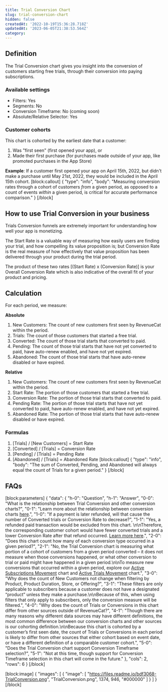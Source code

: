 ```yaml
---
title: Trial Conversion Chart
slug: trial-conversion-chart
hidden: false
createdAt: '2022-10-19T15:36:28.718Z'
updatedAt: '2023-06-05T21:38:53.564Z'
category: 
---
```

## Definition
The Trial Conversion chart gives you insight into the conversion of customers starting free trials, through their conversion into paying subscriptions.

### Available settings

* Filters: Yes
* Segments: No
* Conversion Timeframe: No (coming soon)
* Absolute/Relative Selector: Yes

### Customer cohorts
This chart is cohorted by the earliest date that a customer:

1. Was "first seen" (first opened your app), or
2. Made their first purchase (for purchases made outside of your app, like promoted purchases in the App Store)

**Example**: If a customer first opened your app on April 15th, 2022, but didn't make a purchase until May 21st, 2022, they would be included in the April 15th cohort.
[block:callout]
{
  "type": "info",
  "body": "Measuring conversion rates through a cohort of customers *from* a given period, as opposed to a count of events *within* a given period, is critical for accurate performance comparison."
}
[/block]
## How to use Trial Conversion in your business
Trials Conversion funnels are extremely important for understanding how well your app is monetizing. 

The Start Rate is a valuable way of measuring how easily users are finding your trial, and how compelling its value proposition is; but Conversion Rate is the real measure of how effectively that value proposition has been delivered through your product during the trial period. 

The product of these two rates [(Start Rate) x (Conversion Rate)] is your Overall Conversion Rate which is also indicative of the overall fit of your product and pricing.

## Calculation
For each period, we measure:

**Absolute**
1. New Customers: The count of new customers first seen by RevenueCat within the period.
2. Trials: The count of those customers that started a free trial.
3. Converted: The count of those trial starts that converted to paid.
4. Pending: The count of those trial starts that have not yet converted to paid, have auto-renew enabled, and have not yet expired.
5. Abandoned: The count of those trial starts that have auto-renew disabled or have expired.

**Relative**
1. New Customers: The count of new customers first seen by RevenueCat within the period.
2. Start Rate: The portion of those customers that started a free trial.
3. Conversion Rate: The portion of those trial starts that converted to paid.
4. Pending Rate: The portion of those trial starts that have not yet converted to paid, have auto-renew enabled, and have not yet expired.
5. Abandoned Rate: The portion of those trial starts that have auto-renew disabled or have expired.

### Formulas

1. [Trials] / [New Customers] = Start Rate
2. [Converted] / [Trials] = Conversion Rate
3. [Pending] / [Trials] = Pending Rate
4. [Abandoned] / [Trials] = Abandoned Rate
[block:callout]
{
  "type": "info",
  "body": "The sum of Converted, Pending, and Abandoned will always equal the count of Trials for a given period."
}
[/block]
## FAQs
[block:parameters]
{
  "data": {
    "h-0": "Question",
    "h-1": "Answer",
    "0-0": "What is the relationship between Trial Conversion and other conversion charts?",
    "0-1": "Learn more about the relationship between conversion charts [here](https://www.revenuecat.com/docs/charts#understanding-conversion-rates).",
    "1-0": "If a payment is later refunded, will that cause the number of Converted trials or Conversion Rate to decrease?",
    "1-1": "Yes, a refunded paid transaction would be excluded from this chart. \n\nTherefore, the corresponding customer cohort would have fewer converted trials and a lower Conversion Rate after that refund occurred. [Learn more here](doc:refund-rate-chart).",
    "2-0": "Does this chart count how many of each conversion type occurred in a given period?",
    "2-1": "No, the Trial Conversion chart is measuring what portion of a cohort of customers from a given period converted – it does not measure when those conversions happened, or what other conversion to trial or paid might have happened in a given period.\n\nTo measure new conversions that occurred within a given period, explore our [Active Subscriptions Movement](doc:active-subscriptions-movement-chart) chart and [Active Trials Movement](doc:active-trials-chart) chart.",
    "3-0": "Why does the count of New Customers not change when filtering by Product, Product Duration, Store, or Offering?",
    "3-1": "These filters are only applicable to subscribers because a customer does not have a designated “product” unless they make a purchase.\n\nBecause of this, when using filters that only apply to subscribers, only the conversion measure will be filtered.",
    "4-0": "Why does the count of Trials or Conversions in this chart differ from other sources outside of RevenueCat?",
    "4-1": "Though there are many reasons why different data sources may have different definitions, the most common difference between our conversion charts and other sources is our cohorting definition.\n\nBecause this chart is cohorted by a customer’s first seen date, the count of Trials or Conversions in each period is likely to differ from other sources that either cohort based on event date, or have a different definition of a comparable customer cohort.",
    "5-0": "Does the Trial Conversion chart support Conversion Timeframe selection?",
    "5-1": "Not at this time, though support for Conversion Timeframe selection in this chart will come in the future."
  },
  "cols": 2,
  "rows": 6
}
[/block]

[block:image]
{
  "images": [
    {
      "image": [
        "https://files.readme.io/bdf3068-TrialConversion.png",
        "TrialConversion.png",
        1374,
        946,
        "#000000"
      ]
    }
  ]
}
[/block]